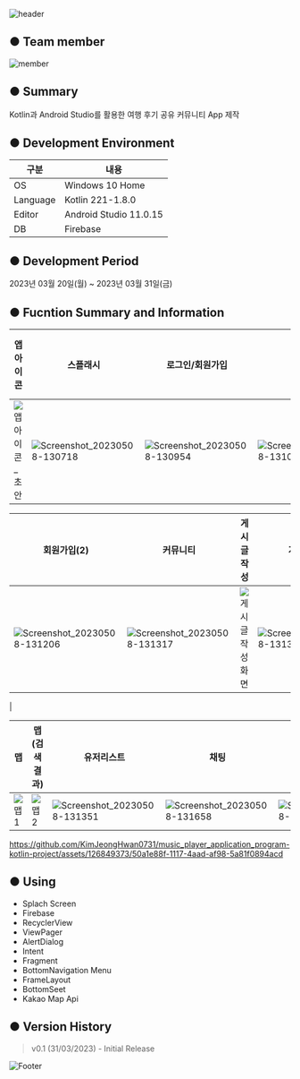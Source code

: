 ![header](https://capsule-render.vercel.app/api?type=waving&color=gradient&height=200&section=header&text=🏖️떠나자&fontSize=55)

● Team member
---------------------------
![member](https://github.com/KimJeongHwan0731/music_player_application_program-kotlin-project/assets/126849373/f3e40abc-72e4-4c2a-a8d8-897925c81c0f)

● Summary
---------------------------
Kotlin과 Android Studio를 활용한 여행 후기 공유 커뮤니티 App 제작

● Development Environment
-------------
|구분|내용|
|---|------------------|
|OS|Windows 10 Home|
|Language|Kotlin 221-1.8.0|
|Editor|Android Studio 11.0.15|
|DB|Firebase|

● Development Period
----------------
2023년 03월 20일(월) ~ 2023년 03월 31일(금)


● Fucntion Summary and Information
-------------
|앱 아이콘|스플래시|로그인/회원가입|로그인|회원가입(1)|
|------|-----|--------|-----------|--------------|
|![앱 아이콘_초안](https://github.com/KimHuiseon230/firebaseTest23041904_repo/assets/126849356/3789fc5c-78f9-424f-bd51-28d2f3dac620)|![Screenshot_20230508-130718](https://github.com/KimHuiseon230/firebaseTest23041904_repo/assets/126849356/2d6cb5f4-9ba1-4232-84c1-7de631deadff)|![Screenshot_20230508-130954](https://github.com/KimHuiseon230/firebaseTest23041904_repo/assets/126849356/d27910d5-f4a9-4033-8a78-1754598445ea)|![Screenshot_20230508-131041](https://github.com/KimHuiseon230/firebaseTest23041904_repo/assets/126849356/034ae10c-c31f-42fc-bb7a-bcef9d79b861)|![회원가입3](https://github.com/KimHuiseon230/firebaseTest23041904_repo/assets/126849356/40a44ab2-3db6-4543-9cfa-73743a8fd985)|


|회원가입(2)|커뮤니티|게시글 작성|게시글 상세|게시글 삭제|
|----|----|------|---------|--------|
|![Screenshot_20230508-131206](https://github.com/KimHuiseon230/firebaseTest23041904_repo/assets/126849356/9d0055c7-2389-453a-b140-69d4409294d8)|![Screenshot_20230508-131317](https://github.com/KimHuiseon230/firebaseTest23041904_repo/assets/126849356/caa131e6-61ae-40f8-b52b-3e4fb9535ab1)|![게시글 작성화면](https://github.com/KimHuiseon230/firebaseTest23041904_repo/assets/126849356/7dd36992-e316-479d-b5e7-7988fc213f1a)|![Screenshot_20230508-131336](https://github.com/KimHuiseon230/firebaseTest23041904_repo/assets/126849356/9b1850cf-cc2e-4389-ac60-79122635ddec)|![Screenshot_20230510-153025](https://github.com/KimHuiseon230/firebaseTest23041904_repo/assets/126849356/bf52ad09-5945-4eb4-9059-263df146d5c8)
|


|맵|맵(검색결과)|유저리스트|채팅|로그아웃|
|------|--------|------|------|----|
|![맵1](https://github.com/KimHuiseon230/firebaseTest23041904_repo/assets/126849356/9805d50e-148a-491f-a501-8eb5fbdaf8f2)|![맵2](https://github.com/KimHuiseon230/firebaseTest23041904_repo/assets/126849356/2de3825f-02f7-4d0d-84b6-95687db6579b)|![Screenshot_20230508-131351](https://github.com/KimHuiseon230/firebaseTest23041904_repo/assets/126849356/bf8e2ae1-c4f6-404d-8ca0-abb46a9dd55d)|![Screenshot_20230508-131658](https://github.com/KimHuiseon230/firebaseTest23041904_repo/assets/126849356/a3ce042d-1e0b-49df-a82a-93628b3fd9e4)|![Screenshot_20230508-131753](https://github.com/KimHuiseon230/firebaseTest23041904_repo/assets/126849356/9d1e7d20-0878-4250-b798-9a1c3ef8163a)|

https://github.com/KimJeongHwan0731/music_player_application_program-kotlin-project/assets/126849373/50a1e88f-1117-4aad-af98-5a81f0894acd

● Using
-------------
+ Splach Screen
+ Firebase
+ RecyclerView
+ ViewPager
+ AlertDialog
+ Intent
+ Fragment
+ BottomNavigation Menu
+ FrameLayout
+ BottomSeet
+ Kakao Map Api


● Version History
-------------
> v0.1 (31/03/2023) - Initial Release

![Footer](https://capsule-render.vercel.app/api?type=waving&color=gradient&height=200&section=footer)
